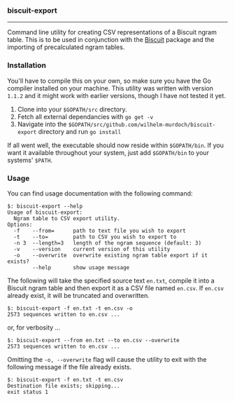 ### biscuit-export
***
Command line utility for creating CSV representations of a Biscuit ngram table. This is to be used in conjunction with the [Biscuit](http://github.com/wilhelm-murdoch/biscuit) package and the importing of precalculated ngram tables.

### Installation
You'll have to compile this on your own, so make sure you have the Go compiler installed on your machine. This utility was written with version `1.1.2` and it might work with earlier versions, though I have not tested it yet.

1. Clone into your `$GOPATH/src` directory.
2. Fetch all external dependancies with `go get -v`
3. Navigate into the `$GOPATH/src/github.com/wilhelm-murdoch/biscuit-export` directory and run `go install`

If all went well, the executable should now reside within `$GOPATH/bin`. If you want it available throughout your system, just add `$GOPATH/bin` to your systems' `$PATH`.

### Usage

You can find usage documentation with the following command:

```
$: biscuit-export --help
Usage of biscuit-export:
  Ngram table to CSV export utility.
Options:
  -f    --from=      path to text file you wish to export
  -t    --to=        path to CSV you wish to export to
  -n 3  --length=3   length of the ngram sequence (default: 3)
  -v    --version    current version of this utility
  -o    --overwrite  overwrite existing ngram table export if it exists?
        --help       show usage message
```

The following will take the specified source text `en.txt`, compile it into a Biscuit ngram table and then export it as a CSV file named `en.csv`. If `en.csv` already exist, it will be truncated and overwritten.

```
$: biscuit-export -f en.txt -t en.csv -o
2573 sequences written to en.csv ...
```
or, for verbosity ...
```
$: biscuit-export --from en.txt --to en.csv --overwrite
2573 sequences written to en.csv ...
```

Omitting the `-o, --overwrite` flag will cause the utility to exit with the following message if the file already exists.

```
$: biscuit-export -f en.txt -t en.csv
Destination file exists; skipping...
exit status 1
```
